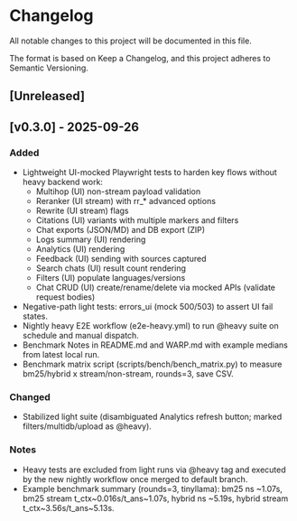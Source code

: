 # Changelog

All notable changes to this project will be documented in this file.

The format is based on Keep a Changelog, and this project adheres to Semantic Versioning.

## [Unreleased]

## [v0.3.0] - 2025-09-26

### Added
- Lightweight UI-mocked Playwright tests to harden key flows without heavy backend work:
  - Multihop (UI) non-stream payload validation
  - Reranker (UI stream) with rr_* advanced options
  - Rewrite (UI stream) flags
  - Citations (UI) variants with multiple markers and filters
  - Chat exports (JSON/MD) and DB export (ZIP)
  - Logs summary (UI) rendering
  - Analytics (UI) rendering
  - Feedback (UI) sending with sources captured
  - Search chats (UI) result count rendering
  - Filters (UI) populate languages/versions
  - Chat CRUD (UI) create/rename/delete via mocked APIs (validate request bodies)
- Negative-path light tests: errors_ui (mock 500/503) to assert UI fail states.
- Nightly heavy E2E workflow (e2e-heavy.yml) to run @heavy suite on schedule and manual dispatch.
- Benchmark Notes in README.md and WARP.md with example medians from latest local run.
- Benchmark matrix script (scripts/bench/bench_matrix.py) to measure bm25/hybrid x stream/non-stream, rounds=3, save CSV.

### Changed
- Stabilized light suite (disambiguated Analytics refresh button; marked filters/multidb/upload as @heavy).

### Notes
- Heavy tests are excluded from light runs via @heavy tag and executed by the new nightly workflow once merged to default branch.
- Example benchmark summary (rounds=3, tinyllama): bm25 ns ~1.07s, bm25 stream t_ctx~0.016s/t_ans~1.07s, hybrid ns ~5.19s, hybrid stream t_ctx~3.56s/t_ans~5.13s.
